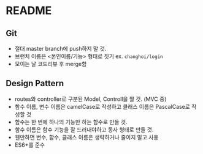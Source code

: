# README

## Git
- 절대 master branch에 push하지 말 것.
- 브랜치 이름은 <본인이름/기능> 형태로 짓기 ex. `changhoi/login`
- 모이는 날 코드리뷰 후 merge함

## Design Pattern
- routes와 controller로 구분된 Model, Controll을 짤 것. (MVC 중)
- 함수 이름, 변수 이름은 camelCase로 작성하고 클래스 이름은 PascalCase로 작성할 것
- 함수는 한 번에 하나의 기능만 하는 함수로 만들 것.
- 함수 이름은 함수 기능을 잘 드러내야하고 동사 형태로 만들 것.
- 웬만하면 변수, 함수, 클래스 이름은 생략하거나 줄이지 말고 사용
- ES6+를 준수